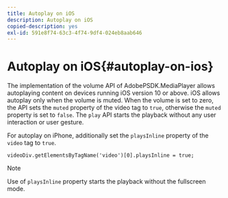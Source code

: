 ```yaml
---
title: Autoplay on iOS
description: Autoplay on iOS
copied-description: yes
exl-id: 591e8f74-63c3-4f74-9df4-024eb8aab646
---
```

# Autoplay on iOS{#autoplay-on-ios}

 The implementation of the volume API of AdobePSDK.MediaPlayer allows autoplaying content on devices running iOS version 10 or above. iOS allows autoplay only when the volume is muted. When the volume is set to zero, the API sets the `muted` property of the video tag to `true`, otherwise the `muted` property is set to `false`. The `play` API starts the playback without any user interaction or user gesture.

For autoplay on iPhone, additionally set the `playsInline` property of the `video` tag to `true`. 

```
videoDiv.getElementsByTagName('video')[0].playsInline = true;
```

>[!NOTE]
>
>Use of `playsInline` property starts the playback without the fullscreen mode.

